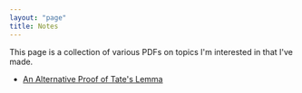 ```yaml
---
layout: "page"
title: Notes
---
```


This page is a collection of various PDFs on topics I'm interested in that I've made.

* [An Alternative Proof of Tate's Lemma][1]

[1]:/downloads/Tate_s_Lemma_New_Version.pdf
